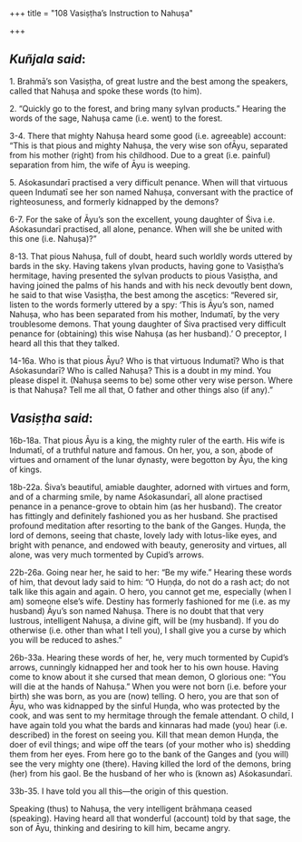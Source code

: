+++
title = "108 Vasiṣṭha’s Instruction to Nahuṣa"

+++
 

## *Kuñjala said*:

1\. Brahmā’s son Vasiṣṭha, of great lustre and the best among the speakers, called that Nahuṣa and spoke these words (to him).

2\. “Quickly go to the forest, and bring many sylvan products.” Hearing the words of the sage, Nahuṣa came (i.e. went) to the forest.

3-4. There that mighty Nahuṣa heard some good (i.e. agreeable) account: “This is that pious and mighty Nahuṣa, the very wise son ofĀyu, separated from his mother (right) from his childhood. Due to a great (i.e. painful) separation from him, the wife of Āyu is weeping.

5\. Aśokasundarī practised a very difficult penance. When will that virtuous queen Indumatī see her son named Nahuṣa, conversant with the practice of righteosuness, and formerly kidnapped by the demons?

6-7. For the sake of Āyu’s son the excellent, young daughter of Śiva i.e. Aśokasundarī practised, all alone, penance. When will she be united with this one (i.e. Nahuṣa)?”

8-13. That pious Nahuṣa, full of doubt, heard such worldly words uttered by bards in the sky. Having takens ylvan products, having gone to Vasiṣṭha’s hermitage, having presented the sylvan products to pious Vasiṣṭha, and having joined the palms of his hands and with his neck devoutly bent down, he said to that wise Vasiṣṭha, the best among the ascetics: “Revered sir, listen to the words formerly uttered by a spy: ‘This is Āyu’s son, named Nahuṣa, who has been separated from his mother, Indumatī, by the very troublesome demons. That young daughter of Śiva practised very difficult penance for (obtaining) this wise Nahuṣa (as her husband).’ O preceptor, I heard all this that they talked.

14-16a. Who is that pious Āyu? Who is that virtuous Indumatī? Who is that Aśokasundarī? Who is called Nahuṣa? This is a doubt in my mind. You please dispel it. (Nahuṣa seems to be) some other very wise person. Where is that Nahuṣa? Tell me all that, O father and other things also (if any).”

## *Vasiṣṭha said*:

16b-18a. That pious Āyu is a king, the mighty ruler of the earth. His wife is Indumatī, of a truthful nature and famous. On her, you, a son, abode of virtues and ornament of the lunar dynasty, were begotton by Āyu, the king of kings.

18b-22a. Śiva’s beautiful, amiable daughter, adorned with virtues and form, and of a charming smile, by name Aśokasundarī, all alone practised penance in a penance-grove to obtain him (as her husband). The creator has fittingly and definitely fashioned you as her husband. She practised profound meditation after resorting to the bank of the Ganges. Huṇḍa, the lord of demons, seeing that chaste, lovely lady with lotus-like eyes, and bright with penance, and endowed with beauty, generosity and virtues, all alone, was very much tormented by Cupid’s arrows.

22b-26a. Going near her, he said to her: “Be my wife.” Hearing these words of him, that devout lady said to him: “O Huṇḍa, do not do a rash act; do not talk like this again and again. O hero, you cannot get me, especially (when I am) someone else’s wife. Destiny has formerly fashioned for me (i.e. as my husband) Āyu’s son named Nahuṣa. There is no doubt that that very lustrous, intelligent Nahuṣa, a divine gift, will be (my husband). If you do otherwise (i.e. other than what I tell you), I shall give you a curse by which you will be reduced to ashes.”

26b-33a. Hearing these words of her, he, very much tormented by Cupid’s arrows, cunningly kidnapped her and took her to his own house. Having come to know about it she cursed that mean demon, O glorious one: “You will die at the hands of Nahuṣa.” When you were not born (i.e. before your birth) she was born, as you are (now) telling. O hero, you are that son of Āyu, who was kidnapped by the sinful Huṇḍa, who was protected by the cook, and was sent to my hermitage through the female attendant. O child, I have again told you what the bards and kinnaras had made (you) hear (i.e. described) in the forest on seeing you. Kill that mean demon Huṇḍa, the doer of evil things; and wipe off the tears (of your mother who is) shedding them from her eyes. From here go to the bank of the Ganges and (you will) see the very mighty one (there). Having killed the lord of the demons, bring (her) from his gaol. Be the husband of her who is (known as) Aśokasundarī.

33b-35. I have told you all this—the origin of this question.

Speaking (thus) to Nahuṣa, the very intelligent brāhmaṇa ceased (speaking). Having heard all that wonderful (account) told by that sage, the son of Āyu, thinking and desiring to kill him, became angry.


